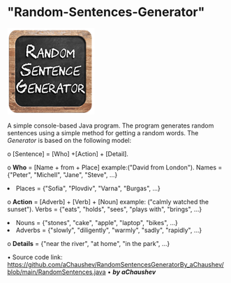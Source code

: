 # "Random-Sentences-Generator"
<img alt="Image" width="200px" src="assets/images/RandomSentence-Pic.png"></img>

A simple console-based Java program.
The program generates random sentences using a simple method for getting a random words.
The *Generator* is based on the following model:

o	[Sentence] = [Who] +[Action] + [Detail].

o	**Who** = [Name + from + Place] example:("David from London").
	<ui>Names = {"Peter", "Michell", "Jane", "Steve", ...}
	<li>Places = {"Sofia", "Plovdiv", "Varna", "Burgas", ...}
	
o	**Action** = [Adverb] + [Verb] + [Noun] example: ("calmly watched the sunset").
	<ui>Verbs = {"eats", "holds", "sees", "plays with", "brings", ...}
	<li>Nouns = {"stones", "cake", "apple", "laptop", "bikes", ...}
	<li>Adverbs = {"slowly", "diligently", "warmly", "sadly", "rapidly", ...}
	
o	**Details** = {"near the river", "at home", "in the park", ...}
	
• Source code link: https://github.com/aChaushev/RandomSentencesGeneratorBy_aChaushev/blob/main/RandomSentences.java
• ***by aChaushev***